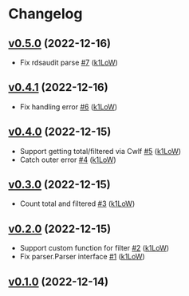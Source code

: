 # Changelog

## [v0.5.0](https://github.com/pepabo/cwlq/compare/v0.4.1...v0.5.0) (2022-12-16)

* Fix rdsaudit parse [#7](https://github.com/pepabo/cwlq/pull/7) ([k1LoW](https://github.com/k1LoW))

## [v0.4.1](https://github.com/pepabo/cwlq/compare/v0.4.0...v0.4.1) (2022-12-16)

* Fix handling error [#6](https://github.com/pepabo/cwlq/pull/6) ([k1LoW](https://github.com/k1LoW))

## [v0.4.0](https://github.com/pepabo/cwlq/compare/v0.3.0...v0.4.0) (2022-12-15)

* Support getting total/filtered via Cwlf [#5](https://github.com/pepabo/cwlq/pull/5) ([k1LoW](https://github.com/k1LoW))
* Catch outer error [#4](https://github.com/pepabo/cwlq/pull/4) ([k1LoW](https://github.com/k1LoW))

## [v0.3.0](https://github.com/pepabo/cwlq/compare/v0.2.0...v0.3.0) (2022-12-15)

* Count total and filtered [#3](https://github.com/pepabo/cwlq/pull/3) ([k1LoW](https://github.com/k1LoW))

## [v0.2.0](https://github.com/pepabo/cwlq/compare/v0.1.0...v0.2.0) (2022-12-15)

* Support custom function for filter [#2](https://github.com/pepabo/cwlq/pull/2) ([k1LoW](https://github.com/k1LoW))
* Fix parser.Parser interface [#1](https://github.com/pepabo/cwlq/pull/1) ([k1LoW](https://github.com/k1LoW))

## [v0.1.0](https://github.com/pepabo/cwlq/compare/7fdbaff54c54...v0.1.0) (2022-12-14)

